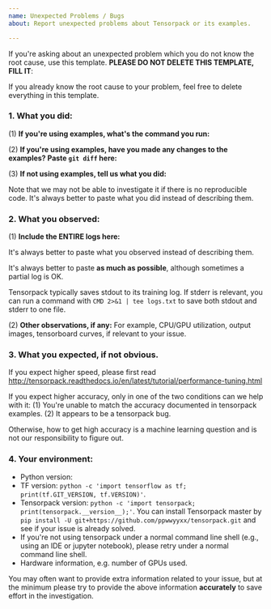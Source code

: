 ```yaml
---
name: Unexpected Problems / Bugs
about: Report unexpected problems about Tensorpack or its examples.

---
```


If you're asking about an unexpected problem which you do not know the root cause,
use this template. __PLEASE DO NOT DELETE THIS TEMPLATE, FILL IT__:

If you already know the root cause to your problem,
feel free to delete everything in this template.

### 1. What you did:

(1) **If you're using examples, what's the command you run:**

(2) **If you're using examples, have you made any changes to the examples? Paste `git diff` here:**

(3) **If not using examples, tell us what you did:**

Note that we may not be able to investigate it if there is no reproducible code.
It's always better to paste what you did instead of describing them.

### 2. What you observed:

(1) **Include the ENTIRE logs here:**

It's always better to paste what you observed instead of describing them.

It's always better to paste **as much as possible**, although sometimes a partial log is OK.

Tensorpack typically saves stdout to its training log.
If stderr is relevant, you can run a command with `CMD 2>&1 | tee logs.txt`
to save both stdout and stderr to one file.

(2) **Other observations, if any:**
For example, CPU/GPU utilization, output images, tensorboard curves, if relevant to your issue.

### 3. What you expected, if not obvious.

If you expect higher speed, please first read http://tensorpack.readthedocs.io/en/latest/tutorial/performance-tuning.html

If you expect higher accuracy, only in one of the two conditions can we help with it:
(1) You're unable to match the accuracy documented in tensorpack examples.
(2) It appears to be a tensorpack bug.

Otherwise, how to get high accuracy is a machine learning question and is
not our responsibility to figure out.

### 4. Your environment:
  + Python version:
  + TF version: `python -c 'import tensorflow as tf; print(tf.GIT_VERSION, tf.VERSION)'`.
  + Tensorpack version: `python -c 'import tensorpack; print(tensorpack.__version__);'`.
      You can install Tensorpack master by `pip install -U git+https://github.com/ppwwyyxx/tensorpack.git`
      and see if your issue is already solved.
  + If you're not using tensorpack under a normal command line shell (e.g.,
    using an IDE or jupyter notebook), please retry under a normal command line shell. 
  + Hardware information, e.g. number of GPUs used.

You may often want to provide extra information related to your issue, but
at the minimum please try to provide the above information __accurately__ to save effort in the investigation.

